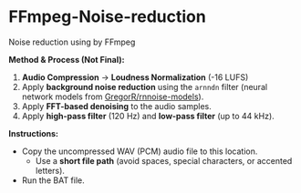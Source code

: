 # FFmpeg-Noise-reduction
Noise reduction using by FFmpeg

**Method & Process (Not Final):**  

1. **Audio Compression** → **Loudness Normalization** (-16 LUFS)  
2. Apply **background noise reduction** using the `arnndn` filter (neural network models from [GregorR/rnnoise-models](https://github.com/GregorR/rnnoise-models)).  
3. Apply **FFT-based denoising** to the audio samples.  
4. Apply **high-pass filter** (120 Hz) and **low-pass filter** (up to 44 kHz).  

**Instructions:**  
- Copy the uncompressed WAV (PCM) audio file to this location.  
  - Use a **short file path** (avoid spaces, special characters, or accented letters).  
- Run the BAT file.  

